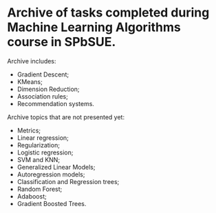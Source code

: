 # Archive of tasks completed during Machine Learning Algorithms course in SPbSUE.

Archive includes:

- Gradient Descent;
- KMeans;
- Dimension Reduction;
- Association rules;
- Recommendation systems.

Archive topics that are not presented yet:

- Metrics;
- Linear regression;
- Regularization;
- Logistic regression;
- SVM and KNN;
- Generalized Linear Models;
- Autoregression models;
- Classification and Regression trees;
- Random Forest;
- Adaboost;
- Gradient Boosted Trees.